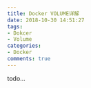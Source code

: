 ```yaml
---
title: Docker VOLUME详解
date: 2018-10-30 14:51:27
tags:
- Dokcer
- Volume
categories:
- Docker
comments: true
---
```


todo...
<!-- more -->